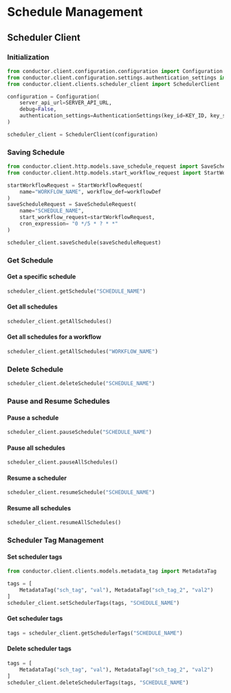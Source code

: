 # Schedule Management

## Scheduler Client

### Initialization
```python
from conductor.client.configuration.configuration import Configuration
from conductor.client.configuration.settings.authentication_settings import AuthenticationSettings
from conductor.client.clients.scheduler_client import SchedulerClient

configuration = Configuration(
    server_api_url=SERVER_API_URL,
    debug=False,
    authentication_settings=AuthenticationSettings(key_id=KEY_ID, key_secret=KEY_SECRET)
)

scheduler_client = SchedulerClient(configuration)
```

### Saving Schedule
```python
from conductor.client.http.models.save_schedule_request import SaveScheduleRequest
from conductor.client.http.models.start_workflow_request import StartWorkflowRequest

startWorkflowRequest = StartWorkflowRequest(
    name="WORKFLOW_NAME", workflow_def=workflowDef
)
saveScheduleRequest = SaveScheduleRequest(
    name="SCHEDULE_NAME",
    start_workflow_request=startWorkflowRequest,
    cron_expression= "0 */5 * ? * *"
)

scheduler_client.saveSchedule(saveScheduleRequest)
```

### Get Schedule

#### Get a specific schedule
```python
scheduler_client.getSchedule("SCHEDULE_NAME")
```

#### Get all schedules
```python
scheduler_client.getAllSchedules()
```

#### Get all schedules for a workflow
```python
scheduler_client.getAllSchedules("WORKFLOW_NAME")
```

### Delete Schedule
```python
scheduler_client.deleteSchedule("SCHEDULE_NAME")
```

### Pause and Resume Schedules

#### Pause a schedule
```python
scheduler_client.pauseSchedule("SCHEDULE_NAME")
```

#### Pause all schedules
```python
scheduler_client.pauseAllSchedules()
```

#### Resume a scheduler
```python
scheduler_client.resumeSchedule("SCHEDULE_NAME")
```

#### Resume all schedules
```python
scheduler_client.resumeAllSchedules()
```

### Scheduler Tag Management

#### Set scheduler tags
```python
from conductor.client.clients.models.metadata_tag import MetadataTag

tags = [
    MetadataTag("sch_tag", "val"), MetadataTag("sch_tag_2", "val2")
]
scheduler_client.setSchedulerTags(tags, "SCHEDULE_NAME")
```

#### Get scheduler tags
```python
tags = scheduler_client.getSchedulerTags("SCHEDULE_NAME")
```

#### Delete scheduler tags
```python
tags = [
    MetadataTag("sch_tag", "val"), MetadataTag("sch_tag_2", "val2")
]
scheduler_client.deleteSchedulerTags(tags, "SCHEDULE_NAME")
```
